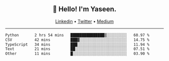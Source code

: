 <h2 align="center">👋 Hello! I'm Yaseen.</h2>
<p align="center">
  <a href="https://www.linkedin.com/in/yaseenkc/">Linkedin</a> •
  <a href="https://twitter.com/yaseeenkc">Twitter</a> •
  <a href="https://medium.com/@yaseen-kc">Medium</a>
</p>


<!--- 🔭 I’m currently working at []() as an  -->
<!--- - 💬 Ask me about **Javascript, React and Git** -->
<!--- - 📫 How to reach me: [@kc.yaseen](https://instagram.com/kc.yaseen) on Instagram -->
<!--- - ⚡ Fun fact: Big Fan of the :zap: emoji -->

-------

<!--START_SECTION:waka-->

```txt
Python       2 hrs 54 mins   ███████████████▒░░░░░░░░░   60.97 %
CSV          42 mins         ███▓░░░░░░░░░░░░░░░░░░░░░   14.75 %
TypeScript   34 mins         ███░░░░░░░░░░░░░░░░░░░░░░   11.94 %
Text         21 mins         ██░░░░░░░░░░░░░░░░░░░░░░░   07.51 %
Other        11 mins         █░░░░░░░░░░░░░░░░░░░░░░░░   03.90 %
```

<!--END_SECTION:waka-->
